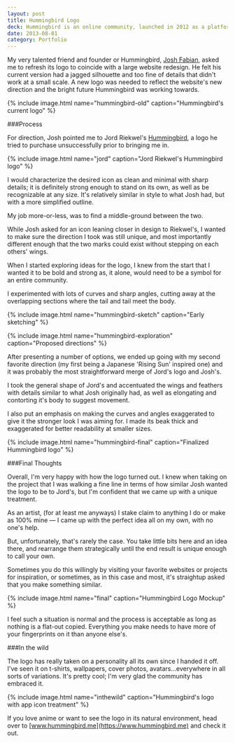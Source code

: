 ```yaml
---
layout: post
title: Hummingbird Logo
deck: Hummingbird is an online community, launched in 2012 as a platform for anime fans to track the shows they have watched, as well as get recommendation for new ones. It has since grown into vibrant social network and marketplace.
date: 2013-08-01
category: Portfolio
---
```


My very talented friend and founder or Hummingbird, [Josh Fabian](https://twitter.com/joshfabian), asked me to refresh its logo to coincide with a large website redesign. He felt his current version had a jagged silhouette and too fine of details that didn't work at a small scale. A new logo was needed to reflect the website's new direction and the bright future Hummingbird was working towards.

{% include image.html name="hummingbird-old" caption="Hummingbird's current logo" %}

###Process

For direction, Josh pointed me to Jord Riekwel's [Hummingbird](https://dribbble.com/shots/370581-Hummingbird), a logo he tried to purchase unsuccessfully prior to bringing me in.

{% include image.html name="jord" caption="Jord Riekwel's Hummingbird logo" %}

I would characterize the desired icon as clean and minimal with sharp details; it is definitely strong enough to stand on its own, as well as be recognizable at any size. It's relatively similar in style to what Josh had, but with a more simplified outline.

My job more-or-less, was to find a middle-ground between the two.

While Josh asked for an icon leaning closer in design to Riekwel's, I wanted to make sure the direction I took was still unique, and most importantly different enough that the two marks could exist without stepping on each others' wings.

When I started exploring ideas for the logo, I knew from the start that I wanted it to be bold and strong as, it alone, would need to be a symbol for an entire community.

I experimented with lots of curves and sharp angles, cutting away at the overlapping sections where the tail and tail meet the body.

{% include image.html name="hummingbird-sketch" caption="Early sketching" %}

{% include image.html name="hummingbird-exploration" caption="Proposed directions" %}

After presenting a number of options, we ended up going with my second favorite direction (my first being a Japanese 'Rising Sun' inspired one) and it was probably the most straightforward merge of Jord's logo and Josh's.

I took the general shape of Jord's and accentuated the wings and feathers with details similar to what Josh originally had, as well as elongating and contorting it's body to suggest movement.

I also put an emphasis on making the curves and angles exaggerated to give it the stronger look I was aiming for. I made its beak thick and exaggerated for better readability at smaller sizes.

{% include image.html name="hummingbird-final" caption="Finalized Hummingbird logo" %}

###Final Thoughts

Overall, I'm very happy with how the logo turned out. I knew when taking on the project that I was walking a fine line in terms of how similar Josh wanted the logo to be to Jord's, but I'm confident that we came up with a unique treatment.

As an artist, (for at least me anyways) I stake claim to anything I do or make as 100% mine &mdash; I came up with the perfect idea all on my own, with no one's help.

But, unfortunately, that's rarely the case. You take little bits here and an idea there, and rearrange them strategically until the end result is unique enough to call your own.

Sometimes you do this willingly by visiting your favorite websites or projects for inspiration, or sometimes, as in this case and most, it's straightup asked that you make something similar.

{% include image.html name="final" caption="Hummingbird Logo Mockup" %}

I feel such a situation is normal and the process is acceptable as long as nothing is a flat-out copied. Everything you make needs to have more of your fingerprints on it than anyone else's.

###In the wild

The logo has really taken on a personality all its own since I handed it off. I've seen it on t-shirts, wallpapers, cover photos, avatars...everywhere in all sorts of variations. It's pretty cool; I'm very glad the community has embraced it.

{% include image.html name="inthewild" caption="Hummingbird's logo with app icon treatment" %}

If you love anime or want to see the logo in its natural environment, head over to [www.hummingbird.me](https://www.hummingbird.me) and check it out.

